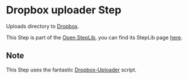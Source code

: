 Dropbox uploader Step
==========================

Uploads directory to [Dropbox](https://dropbox.com/).

This Step is part of the [Open StepLib](http://www.steplib.com/), you can find its StepLib page [here](http://www.steplib.com/step/dropbox-upload).

## Note

This Step uses the fantastic [Dropbox-Uploader](https://github.com/andreafabrizi/Dropbox-Uploader)
script.